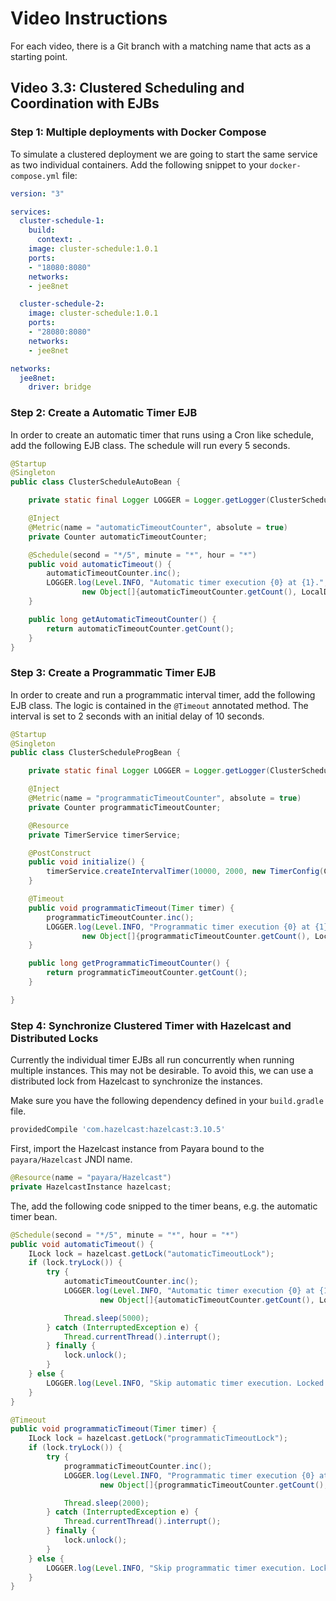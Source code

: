 # Video Instructions

For each video, there is a Git branch with a matching name that acts as a
starting point.

## Video 3.3: Clustered Scheduling and Coordination with EJBs

### Step 1: Multiple deployments with Docker Compose

To simulate a clustered deployment we are going to start the same service as two individual containers.
Add the following snippet to your `docker-compose.yml` file:
```yaml
version: "3"

services:  
  cluster-schedule-1:
    build:
      context: .
    image: cluster-schedule:1.0.1
    ports:
    - "18080:8080"
    networks:
    - jee8net

  cluster-schedule-2:
    image: cluster-schedule:1.0.1
    ports:
    - "28080:8080"
    networks:
    - jee8net

networks:
  jee8net:
    driver: bridge
```

### Step 2: Create a Automatic Timer EJB

In order to create an automatic timer that runs using a Cron like schedule, add the following EJB class.
The schedule will run every 5 seconds.

```java
@Startup
@Singleton
public class ClusterScheduleAutoBean {

    private static final Logger LOGGER = Logger.getLogger(ClusterScheduleAutoBean.class.getName());

    @Inject
    @Metric(name = "automaticTimeoutCounter", absolute = true)
    private Counter automaticTimeoutCounter;

    @Schedule(second = "*/5", minute = "*", hour = "*")
    public void automaticTimeout() {
        automaticTimeoutCounter.inc();
        LOGGER.log(Level.INFO, "Automatic timer execution {0} at {1}.",
                new Object[]{automaticTimeoutCounter.getCount(), LocalDateTime.now()});
    }

    public long getAutomaticTimeoutCounter() {
        return automaticTimeoutCounter.getCount();
    }
}
```

### Step 3: Create a Programmatic Timer EJB

In order to create and run a programmatic interval timer, add the following EJB class. The logic is contained
in the `@Timeout` annotated method. The interval is set to 2 seconds with an initial delay of 10 seconds.

```java
@Startup
@Singleton
public class ClusterScheduleProgBean {

    private static final Logger LOGGER = Logger.getLogger(ClusterScheduleProgBean.class.getName());

    @Inject
    @Metric(name = "programmaticTimeoutCounter", absolute = true)
    private Counter programmaticTimeoutCounter;

    @Resource
    private TimerService timerService;

    @PostConstruct
    public void initialize() {
        timerService.createIntervalTimer(10000, 2000, new TimerConfig(ClusterScheduleProgBean.class.getName(), true));
    }

    @Timeout
    public void programmaticTimeout(Timer timer) {
        programmaticTimeoutCounter.inc();
        LOGGER.log(Level.INFO, "Programmatic timer execution {0} at {1}.",
                new Object[]{programmaticTimeoutCounter.getCount(), LocalDateTime.now()});
    }

    public long getProgrammaticTimeoutCounter() {
        return programmaticTimeoutCounter.getCount();
    }

}
```

### Step 4: Synchronize Clustered Timer with Hazelcast and Distributed Locks 

Currently the individual timer EJBs all run concurrently when running multiple instances. This may not be desirable.
To avoid this, we can use a distributed lock from Hazelcast to synchronize the instances.

Make sure you have the following dependency defined in your `build.gradle` file.
```groovy
providedCompile 'com.hazelcast:hazelcast:3.10.5'
```

First, import the Hazelcast instance from Payara bound to the `payara/Hazelcast` JNDI name.
```java
@Resource(name = "payara/Hazelcast")
private HazelcastInstance hazelcast;
```

The, add the following code snipped to the timer beans, e.g. the automatic timer bean.
```java
@Schedule(second = "*/5", minute = "*", hour = "*")
public void automaticTimeout() {
    ILock lock = hazelcast.getLock("automaticTimeoutLock");
    if (lock.tryLock()) {
        try {
            automaticTimeoutCounter.inc();
            LOGGER.log(Level.INFO, "Automatic timer execution {0} at {1}.",
                    new Object[]{automaticTimeoutCounter.getCount(), LocalDateTime.now()});

            Thread.sleep(5000);
        } catch (InterruptedException e) {
            Thread.currentThread().interrupt();
        } finally {
            lock.unlock();
        }
    } else {
        LOGGER.log(Level.INFO, "Skip automatic timer execution. Locked by another instance.");
    }
}
```

```java
@Timeout
public void programmaticTimeout(Timer timer) {
    ILock lock = hazelcast.getLock("programmaticTimeoutLock");
    if (lock.tryLock()) {
        try {
            programmaticTimeoutCounter.inc();
            LOGGER.log(Level.INFO, "Programmatic timer execution {0} at {1}.",
                    new Object[]{programmaticTimeoutCounter.getCount(), LocalDateTime.now()});

            Thread.sleep(2000);
        } catch (InterruptedException e) {
            Thread.currentThread().interrupt();
        } finally {
            lock.unlock();
        }
    } else {
        LOGGER.log(Level.INFO, "Skip programmatic timer execution. Locked by another instance.");
    }
}
```